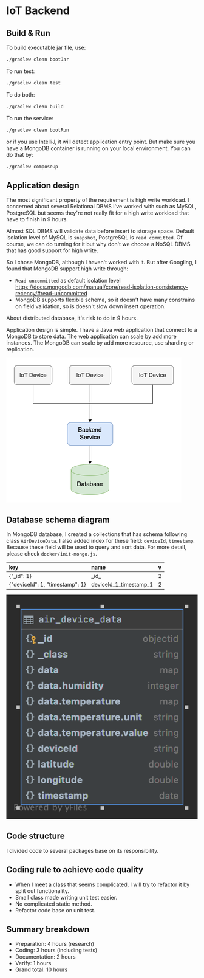 # IoT Backend

## Build & Run

To build executable jar file, use:
```bash
./gradlew clean bootJar
```

To run test:
```bash
./gradlew clean test
```

To do both:
```bash
./gradlew clean build
```

To run the service:
```bash
./gradlew clean bootRun
```
or if you use IntelliJ, it will detect application entry point. But make sure you have a MongoDB container is running on your local environment.
You can do that by:

```bash
./gradlew composeUp
```

## Application design 
The most significant property of the requirement is high write workload.
I concerned about several Relational DBMS I've worked with such as MySQL, PostgreSQL but seems they're not really fit for a high write workload that have to finish in 9 hours.

Almost SQL DBMS will validate data before insert to storage space. Default isolation level of MySQL is `snapshot`, PostgreSQL is `read committed`. Of course, we can do turning for it but why don't we choose a NoSQL DBMS that has good support for high write.

So I chose MongoDB, although I haven't worked with it. But after Googling, I found that MongoDB support high write through:
- `Read uncommitted` as default isolation level https://docs.mongodb.com/manual/core/read-isolation-consistency-recency/#read-uncommitted
- MongoDB supports flexible schema, so it doesn't have many constrains on field validation, so is doesn't slow down insert operation.

About distributed database, it's risk to do in 9 hours.

Application design is simple. I have a Java web application that connect to a MongoDB to store data.
The web application can scale by add more instances. The MongoDB can scale by add more resource, use sharding or replication.

![Application Design](./images/IoT_Backend.drawio.png)

## Database schema diagram
In MongoDB database, I created a collections that has schema following class `AirDeviceData`.
I also added index for these field: `deviceId`, `timestamp`. Because these field will be used to query and sort data.
For more detail, please check `docker/init-mongo.js`.

| key | name | v |
| :--- | :--- | :--- |
| {"\_id": 1} | \_id\_ | 2 |
| {"deviceId": 1, "timestamp": 1} | deviceId\_1\_timestamp\_1 | 2 |


![Application Design](./images/air_device_data.png)

## Code structure
I divided code to several packages base on its responsibility.

## Coding rule to achieve code quality
- When I meet a class that seems complicated, I will try to refactor it by split out functionality.
- Small class made writing unit test easier.
- No complicated static method.
- Refactor code base on unit test.

## Summary breakdown
- Preparation: 4 hours (research)
- Coding: 3 hours (including tests)
- Documentation: 2 hours
- Verify: 1 hours
- Grand total: 10 hours